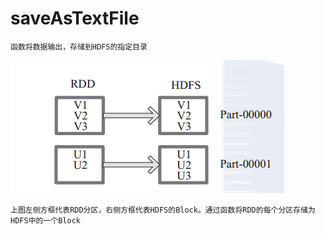 # saveAsTextFile

    函数将数据输出，存储到HDFS的指定目录
    
![image](https://github.com/williamzhang11/fastBigData/blob/master/src/main/java/com/xiu/fastBigData/saveAsTextFile/image/saveastextfile.jpg)


    上图左侧方框代表RDD分区，右侧方框代表HDFS的Block。通过函数将RDD的每个分区存储为HDFS中的一个Block
   
    